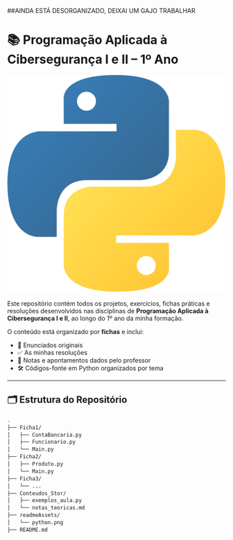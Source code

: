 ##AINDA ESTÁ DESORGANIZADO, DEIXAI UM GAJO TRABALHAR

# 📚 Programação Aplicada à Cibersegurança I e II – 1º Ano

![Thumbnail do projeto](readmeAssets/python.png)

Este repositório contém todos os projetos, exercícios, fichas práticas e resoluções desenvolvidos nas disciplinas de **Programação Aplicada à Cibersegurança I e II**, ao longo do 1º ano da minha formação.

O conteúdo está organizado por **fichas** e inclui:
- 🧠 Enunciados originais  
- ✅ As minhas resoluções  
- 📓 Notas e apontamentos dados pelo professor  
- 🛠️ Códigos-fonte em Python organizados por tema  

---

## 🗂 Estrutura do Repositório

```bash
.
├── Ficha1/
│   ├── ContaBancaria.py
│   ├── Funcionario.py
│   └── Main.py
├── Ficha2/
│   ├── Produto.py
│   └── Main.py
├── Ficha3/
│   └── ...
├── Conteudos_Stor/
│   ├── exemplos_aula.py
│   └── notas_teoricas.md
├── readmeAssets/
│   └── python.png
├── README.md
